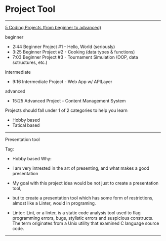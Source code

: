 # Project Tool

---

[5 Coding Projects (from beginner to advanced)](https://www.youtube.com/watch?v=n2B-FClr5rA)

beginner

- 2:44 Beginner Project #1 - Hello, World (seriously)
- 3:25 Beginner Project #2 - Cooking (data types & functions)
- 7:03 Beginner Project #3 - Tournament Simulation (OOP, data sctructures, etc.)

intermediate

- 9:16 Intermediate Project - Web App w/ APILayer

advanced

- 15:25 Advanced Project - Content Management System

Projects should fall under 1 of 2 categories to help you learn

- Hobby based
- Tatical based

---

Presentation tool

Tag: 
- Hobby based
Why: 
- I am very intrested in the art of presenting, and what makes a good presentation
- My goal with this project idea would be not just to create a presentation tool, 
- but to create a presentation tool which has some form of restrictions, almost like a Linter, would in programing. 

- Linter: Lint, or a linter, is a static code analysis tool used to flag programming errors, bugs, stylistic errors and suspicious constructs. The term originates from a Unix utility that examined C language source code.

---


<!--

// Invoicing System
// Tag: Hobby based
// Why: 
// I was self employed for 3 years, for them 3 years, I used 3 systems to try and handle and present my invoicing.
// I used a tool called boost to track the ammount of hours I work on a given project.
// I then used a micrsoft spreadsheet, to calculate how much time should be charged.
// I then used adobe indesign, to create the final invoice to send to the client.
// I always wished that I could streamline this process as it used to take me around a 1/2 hours to complete each month.
// This could also be expanded to include my tax return records/spending, which is another process that takes alot of time for me to manage.



// -------------------------------------------------------------------- //

// UN ORGANISED...

// - Quiz
// - Course
// - Instrument Tuner
// - CMS (Content Management Systems)
// - To do List
// - Invoice Generator
// - Chess Game
// - LMS (Learning Management System)
// - Job Search Tool
// - CV/Resume Generator
// - Cover Letter Generator
// - portfolio website

// Clones

// - Slack, clone
// - Twitch, clone
// - Facebook, clone
// - Reddit, clone
// - Youtube, clone
// - TikTok, clone
// - Discord, clone
// - Instagram, clone
// - Trello, clone
// - LinkedIn, clone
// - Twitter, clone

-->
